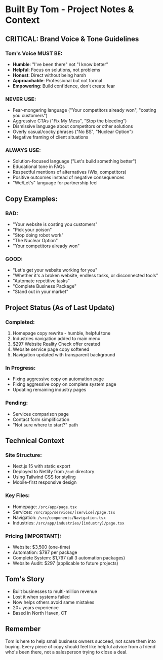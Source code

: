 # Built By Tom - Project Notes & Context

## CRITICAL: Brand Voice & Tone Guidelines

### Tom's Voice MUST BE:
- **Humble**: "I've been there" not "I know better"
- **Helpful**: Focus on solutions, not problems
- **Honest**: Direct without being harsh
- **Approachable**: Professional but not formal
- **Empowering**: Build confidence, don't create fear

### NEVER USE:
- Fear-mongering language ("Your competitors already won", "costing you customers")
- Aggressive CTAs ("Fix My Mess", "Stop the bleeding")
- Dismissive language about competitors or other solutions
- Overly casual/cocky phrases ("No BS", "Nuclear Option")
- Negative framing of client situations

### ALWAYS USE:
- Solution-focused language ("Let's build something better")
- Educational tone in FAQs
- Respectful mentions of alternatives (Wix, competitors)
- Positive outcomes instead of negative consequences
- "We/Let's" language for partnership feel

## Copy Examples:

### BAD:
- "Your website is costing you customers"
- "Pick your poison"
- "Stop doing robot work"
- "The Nuclear Option"
- "Your competitors already won"

### GOOD:
- "Let's get your website working for you"
- "Whether it's a broken website, endless tasks, or disconnected tools"
- "Automate repetitive tasks"
- "Complete Business Package"
- "Stand out in your market"

## Project Status (As of Last Update)

### Completed:
1. Homepage copy rewrite - humble, helpful tone
2. Industries navigation added to main menu
3. $297 Website Reality Check offer created
4. Website service page copy softened
5. Navigation updated with transparent background

### In Progress:
- Fixing aggressive copy on automation page
- Fixing aggressive copy on complete system page
- Updating remaining industry pages

### Pending:
- Services comparison page
- Contact form simplification
- "Not sure where to start?" path

## Technical Context

### Site Structure:
- Next.js 15 with static export
- Deployed to Netlify from `/out` directory
- Using Tailwind CSS for styling
- Mobile-first responsive design

### Key Files:
- Homepage: `/src/app/page.tsx`
- Services: `/src/app/services/[service]/page.tsx`
- Navigation: `/src/components/Navigation.tsx`
- Industries: `/src/app/industries/[industry]/page.tsx`

### Pricing (IMPORTANT):
- Website: $3,500 (one-time)
- Automation: $797 per package
- Complete System: $1,797 (all 3 automation packages)
- Website Audit: $297 (applicable to future projects)

## Tom's Story
- Built businesses to multi-million revenue
- Lost it when systems failed
- Now helps others avoid same mistakes
- 20+ years experience
- Based in North Haven, CT

## Remember
Tom is here to help small business owners succeed, not scare them into buying. Every piece of copy should feel like helpful advice from a friend who's been there, not a salesperson trying to close a deal.